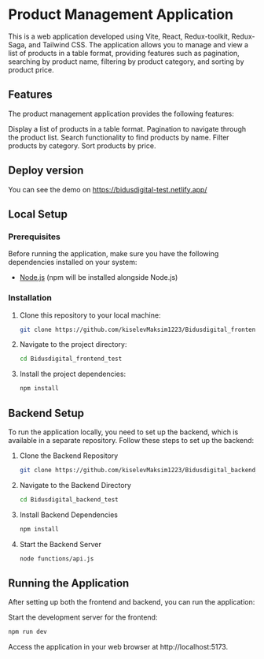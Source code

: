 # Product Management Application

This is a web application developed using Vite, React, Redux-toolkit, Redux-Saga, and Tailwind CSS. The application allows you to manage and view a list of products in a table format, providing features such as pagination, searching by product name, filtering by product category, and sorting by product price.

## Features

The product management application provides the following features:

Display a list of products in a table format.
Pagination to navigate through the product list.
Search functionality to find products by name.
Filter products by category.
Sort products by price.

## Deploy version

You can see the demo on https://bidusdigital-test.netlify.app/

## Local Setup

### Prerequisites

Before running the application, make sure you have the following dependencies installed on your system:

- [Node.js](https://nodejs.org/) (npm will be installed alongside Node.js)

### Installation

1. Clone this repository to your local machine:

   ```bash
   git clone https://github.com/kiselevMaksim1223/Bidusdigital_frontend_test

   ```

2. Navigate to the project directory:

   ```bash
   cd Bidusdigital_frontend_test

   ```

3. Install the project dependencies:

   ```bash
   npm install

   ```

## Backend Setup

To run the application locally, you need to set up the backend, which is available in a separate repository. Follow these steps to set up the backend:

1. Clone the Backend Repository

   ```bash
   git clone https://github.com/kiselevMaksim1223/Bidusdigital_backend_test

   ```

2. Navigate to the Backend Directory

   ```bash
   cd Bidusdigital_backend_test

   ```

3. Install Backend Dependencies

   ```bash
   npm install

   ```

4. Start the Backend Server

   ```bash
   node functions/api.js

   ```

## Running the Application

After setting up both the frontend and backend, you can run the application:

Start the development server for the frontend:

```bash
npm run dev

```

Access the application in your web browser at http://localhost:5173.
